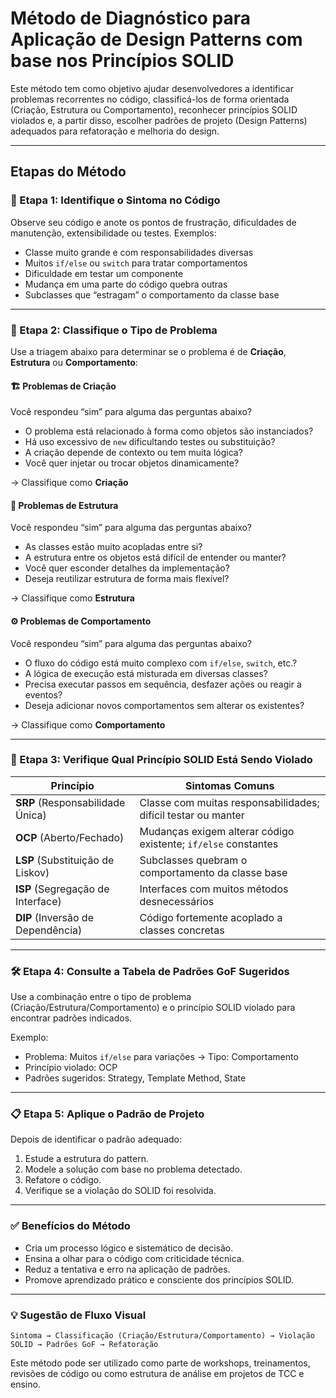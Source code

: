 # Método de Diagnóstico para Aplicação de Design Patterns com base nos Princípios SOLID

Este método tem como objetivo ajudar desenvolvedores a identificar problemas recorrentes no código, classificá-los de forma orientada (Criação, Estrutura ou Comportamento), reconhecer princípios SOLID violados e, a partir disso, escolher padrões de projeto (Design Patterns) adequados para refatoração e melhoria do design.

---

## Etapas do Método

### 🔎 Etapa 1: Identifique o Sintoma no Código

Observe seu código e anote os pontos de frustração, dificuldades de manutenção, extensibilidade ou testes. Exemplos:

- Classe muito grande e com responsabilidades diversas
- Muitos `if/else` ou `switch` para tratar comportamentos
- Dificuldade em testar um componente
- Mudança em uma parte do código quebra outras
- Subclasses que “estragam” o comportamento da classe base

---

### 🧠 Etapa 2: Classifique o Tipo de Problema

Use a triagem abaixo para determinar se o problema é de **Criação**, **Estrutura** ou **Comportamento**:

#### 🏗️ Problemas de Criação
Você respondeu “sim” para alguma das perguntas abaixo?

- O problema está relacionado à forma como objetos são instanciados?
- Há uso excessivo de `new` dificultando testes ou substituição?
- A criação depende de contexto ou tem muita lógica?
- Você quer injetar ou trocar objetos dinamicamente?

→ Classifique como **Criação**

#### 🧱 Problemas de Estrutura
Você respondeu “sim” para alguma das perguntas abaixo?

- As classes estão muito acopladas entre si?
- A estrutura entre os objetos está difícil de entender ou manter?
- Você quer esconder detalhes da implementação?
- Deseja reutilizar estrutura de forma mais flexível?

→ Classifique como **Estrutura**

#### ⚙️ Problemas de Comportamento
Você respondeu “sim” para alguma das perguntas abaixo?

- O fluxo do código está muito complexo com `if/else`, `switch`, etc.?
- A lógica de execução está misturada em diversas classes?
- Precisa executar passos em sequência, desfazer ações ou reagir a eventos?
- Deseja adicionar novos comportamentos sem alterar os existentes?

→ Classifique como **Comportamento**

---

### 🧩 Etapa 3: Verifique Qual Princípio SOLID Está Sendo Violado

| Princípio | Sintomas Comuns |
|-----------|-----------------|
| **SRP** (Responsabilidade Única) | Classe com muitas responsabilidades; difícil testar ou manter |
| **OCP** (Aberto/Fechado) | Mudanças exigem alterar código existente; `if/else` constantes |
| **LSP** (Substituição de Liskov) | Subclasses quebram o comportamento da classe base |
| **ISP** (Segregação de Interface) | Interfaces com muitos métodos desnecessários |
| **DIP** (Inversão de Dependência) | Código fortemente acoplado a classes concretas |

---

### 🛠️ Etapa 4: Consulte a Tabela de Padrões GoF Sugeridos

Use a combinação entre o tipo de problema (Criação/Estrutura/Comportamento) e o princípio SOLID violado para encontrar padrões indicados.

Exemplo:

- Problema: Muitos `if/else` para variações → Tipo: Comportamento
- Princípio violado: OCP
- Padrões sugeridos: Strategy, Template Method, State

---

### 📋 Etapa 5: Aplique o Padrão de Projeto

Depois de identificar o padrão adequado:

1. Estude a estrutura do pattern.
2. Modele a solução com base no problema detectado.
3. Refatore o código.
4. Verifique se a violação do SOLID foi resolvida.

---

### ✅ Benefícios do Método

- Cria um processo lógico e sistemático de decisão.
- Ensina a olhar para o código com criticidade técnica.
- Reduz a tentativa e erro na aplicação de padrões.
- Promove aprendizado prático e consciente dos princípios SOLID.

---

### 💡 Sugestão de Fluxo Visual

```
Sintoma → Classificação (Criação/Estrutura/Comportamento) → Violação SOLID → Padrões GoF → Refatoração
```

Este método pode ser utilizado como parte de workshops, treinamentos, revisões de código ou como estrutura de análise em projetos de TCC e ensino.
